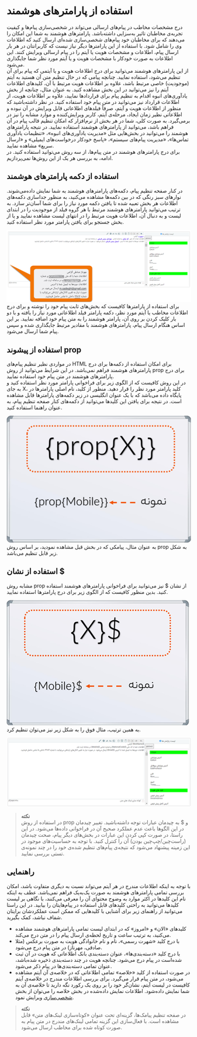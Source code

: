 # استفاده از پارامترهای هوشمند

درج مشخصات مخاطب در پیام‌های ارسالی می‌تواند در شخصی‌سازی پیام‌ها و کیفیت تجربه‌ی مخاطبان تاثیر به‌سزایی داشته‌باشد. پارامترهای هوشمند به شما این امکان را می‌دهند که برای مخاطبان خود پیام‌های شخصی‌سازی‌ شده‌ای ارسال کنید که اطلاعات وی را شامل شود. با استفاده از این پارامترها دیگر نیاز نیست که کاربرانتان در هر بار ارسال پیام، اطلاعات و مشخصات هویت یا آیتم را در پیام ارسالی ویرایش کنند. این اطلاعات به صورت خودکار با مشخصات هویت و یا آیتم مورد نظر شما جایگذاری می‌شود.<br>
از این پارامترهای هوشمند می‌توانید برای درج اطلاعات هویت و یا آیتمی که پیام برای آن تنظیم می‌شود،‌ استفاده نمایید. چنانچه پیامی که در حال تنظیم متن آن هستید به آیتم (موجودیت) خاصی مرتبط باشد، علاوه بر اطلاعات هویت مرتبط با آن، کلیدهای اطلاعات آیتم را نیز می‌توانید در این بخش مشاهده کنید. به عنوان مثال، چنانچه از بخش یادآوری‌های انبوه اقدام به تنظیم پیام برای قراردادها نمایید، علاوه بر اطلاعات هویت، از اطلاعات قرارداد نیز می‌توانید در متن پیام خود استفاده کنید. در نظر داشته‌باشید که منظور از اطلاعات هویت و آیتم، صرفاً فیلدهای اطلاعاتی قابل ویرایش در آن نبوده و اطلاعاتی نظیر زمان ایجاد، مرحله‌ی آیتم، کاربر ویرایش‌کننده و موارد مشابه را نیز در برمی‌گیرد. به صورت کلی، شما در هر بخش از نرم‌افزار که امکان تنظیم قالب پیام در آن فراهم باشد، می‌توانید از پارامترهای هوشمند استفاده نمایید. در نتیجه پارامترهای هوشمند را می‌توانید در بخش‌هایی مثل «مدیریت یادآوری‌های انبوه»، «تنظیمات یادآوری تماس‌ها»، «مدیریت پیام‌های سیستم»، «پاسخ خودکار درخواست‌های ایمیلی» و «ارسال سریع» مشاهده نمایید.<br>
برای درج پارامترهای هوشمند در متن پیام‌ها، از سه روش می‌توانید استفاده کنید. در ادامه، به بررسی هر یک از این روش‌ها نمی‌پردازیم.<br>

## استفاده از دکمه پارامترهای هوشمند
در کنار صفحه تنظیم پیام، دکمه‌های پارامترهای هوشمند به شما نمایش داده‌می‌شوند. نوارهای سبز رنگی که در بین دکمه‌ها مشاهده می‌کنید، به منظور جداسازی دکمه‌های اطلاعات هر بخش تعبیه شده تا یافتن دکمه مورد نیاز را برای شما آسان‌تر سازد. به ترتیب می‌توانید پارامترهای هوشمند مرتبط با هر گروه فیلد از موجودیت را در ابتدای لیست و به دنبال آن، اطلاعات هویت مرتبط را در انتهای لیست مشاهده نمایید و یا از بخش جستجو برای یافتن پارامتر مورد نظر استفاده کنید.<br>

![پارامترهای هوشمند](./Image/Parameters-sample.png)<br>
برای استفاده از پارامترها کافیست که بخش‌های ثابت پیام خود را نوشته و برای درج اطلاعات مخاطب یا آیتم مورد نظر، دکمه پارامتر فیلد اطلاعاتی مورد نیاز را یافته و با دو بار کلیک کردن بر روی آن، پارامتر هوشمند را به متن پیام خود اضافه نمایید. بر این اساس هنگام ارسال پیام، پارامترهای هوشمند با مقادیر مرتبط جایگذاری شده و سپس پیام شما ارسال می‌شود.<br>

## استفاده از پیشوند prop
در مواردی نظیر تنظیم پیام‌های HTML برای امکان استفاده از دکمه‌ها برای درج پارامترهای هوشمند فراهم نمی‌باشد. در این شرایط می‌توانید از روش prop برای درج پارامترهای هوشمند در متن پیام خود استفاده نمایید.<br>
در این روش کافیست که از الگوی زیر برای فراخوانی پارامتر مورد نظر استفاده کنید و به جای X، کلید پارامتر مورد نظر را قرار دهید. منظور از کلید، نام اصلی پارامترها در پایگاه داده می‌باشد که با یک عنوان انگلیسی در زیر دکمه‌های پارامترها قابل مشاهده است. در نتیجه برای یافتن این کلیدها می‌توانید از دکمه‌های کنار صفحه تنظیم پیام، به عنوان راهنما استفاده کنید.<br>

![الگوی روش prop](./Image/prop-methode-template.png)<br>
به عنوان مثال، پیامکی که در بخش قبل مشاهده نمودید، بر  اساس روش prop به شکل زیر قابل تنظیم می‌باشد.

## استفاده از نشان $
مشابه روش  prop از نشان $ نیز می‌توانید برای فراخوانی پارامترهای هوشمند استفاده کنید. بدین منظور کافیست که از الگوی زیر برای درج پارامترها استفاده نمایید.<br>

![پارامترهای هوشمند](./Image/$-methode-template.png)<br>
به همین ترتیب، مثال فوق را به شکل زیر نیز می‌توان تنظیم کرد.<br>

![پارامترهای هوشمند](./Image/$-methode-sample.png)<br>

> **نکته**<br>
> در استفاده از روش prop و $ به چیدمان عبارات توجه داشته‌باشید. تغییر چیدمان در این الگوها باعث عدم عملکرد صحیح آن در فراخوانی داده‌ها می‌شود. در این راستا، در صورت کپی کردن این عبارات در بخش‌های دیگر پیام، صحت چیدمان (راست‌چین/چپ‌چین بودن) آن را کنترل کنید. با توجه به حساسیت‌های موجود در این زمینه پیشنهاد می‌شود که نتیجه‌ی پیام‌های‌ تنظیم شده‌ی خود را در چند نمونه‌ی تستی بررسی نمایید.<br>

## راهنمایی
با توجه به اینکه اطلاعات مندرج در هر آیتم می‌تواند نسبت به دیگری متفاوت باشد، امکان بررسی تمامی پارامترهای هوشمند به صورت یک‌به‌یک فراهم نمی‌باشد. عطف به اینکه نام این کلیدها در اکثر موارد به وضوح محتوای آن را معرفی می‌کنند، با نگاهی بر لیست کلیدها می‌توانید به راحتی کلیدهای قابل استفاده در پیام‌هایتان را بیابید. در این راستا می‌توانید از راهنمای زیر برای آشنایی با کلیدهایی که ممکن است عملکردشان برایتان شفاف نباشد، کمک بگیرید.
- کلیدهای «الان» و «امروز» که در ابتدای لیست تمامی پارامترهای هوشمند مشاهده می‌کنید، به ترتیب ساعت و تاریخ لحظه‌ی ارسال پیام را در متن درج می‌کند.
- با درج کلید «شهرت رسمی»، نام و نام خانوادگی هویت به صورت برعکس (مثلا صادقی، مهرناز) در متن پیام درج می‌شود.
- با درج کلید «دسته‌بندی‌ها»، عنوان دسته‌بندی بانک اطلاعاتی که هویت در آن ثبت شده‌است در پیام درج می‌شود. چنانچه هویت در چند دسته‌بندی ذخیره شده‌باشد، عنوان تمامی دسته‌بندی‌ها در پیام ذکر می‌شود.
- در صورت استفاده از کلید «خلاصه» تمامی اطلاعاتی که در خلاصه‌ی آن آیتم مشاهده می‌شود، در متن پیام قرار می‌گیرد. برای بررسی اطلاعات مندرج در خلاصه‌ی آیتم کافیست در لیست آیتم، نشان‌گر خود را بر روی یک رکورد نگه دارید تا خلاصه‌ی آن به شما نمایش داده‌شود. اطلاعات نمایش داده‌شده در بخش خلاصه را می‌توان از بخش [شخصی‌سازی](https://github.com/1stco/PayamGostarDocs/blob/master/Help/Settings/Personalization-crm/CustomizationCommonSettings/ItemsCustomizationMainPage_2.5.0.md#SummarySetting) ویرایش نمود.
> **نکته**<br>
> در صفحه تنظیم پیامک‌ها، گزینه‌ای تحت عنوان «کوتاه‌سازی لینک‌های متن» قابل مشاهده است. با فعال‌سازی این گزینه تمامی لینک‌های مندرج در متن پیام به صورت کوتاه شده برای مخاطب ارسال می‌شود.<br>